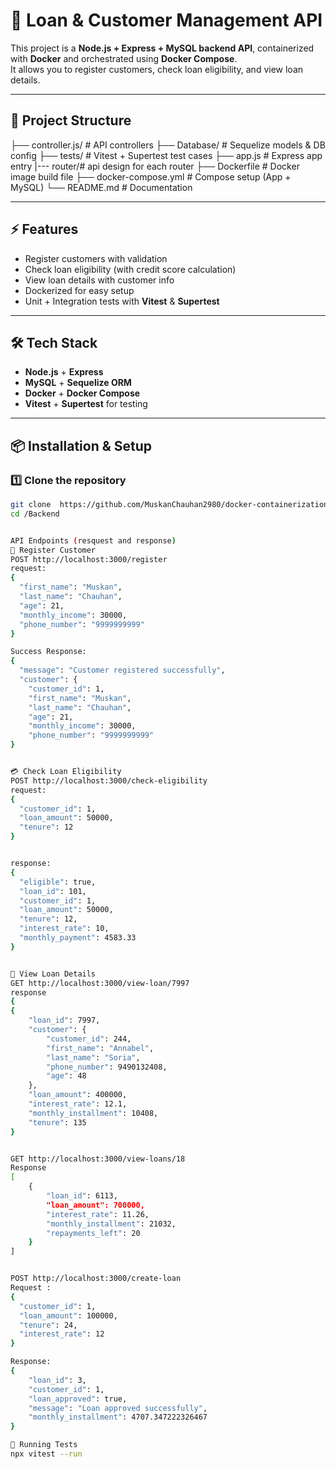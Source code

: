 # 🚀 Loan & Customer Management API

This project is a **Node.js + Express + MySQL backend API**, containerized with **Docker** and orchestrated using **Docker Compose**.  
It allows you to register customers, check loan eligibility, and view loan details.

---

## 📂 Project Structure

├── controller.js/ # API controllers
├── Database/ # Sequelize models & DB config
├── tests/ # Vitest + Supertest test cases
├── app.js # Express app entry
|--- router/# api design for each router
├── Dockerfile # Docker image build file
├── docker-compose.yml # Compose setup (App + MySQL)
└── README.md # Documentation

---

## ⚡ Features

- Register customers with validation
- Check loan eligibility (with credit score calculation)
- View loan details with customer info
- Dockerized for easy setup
- Unit + Integration tests with **Vitest** & **Supertest**

---

## 🛠️ Tech Stack

- **Node.js** + **Express**
- **MySQL** + **Sequelize ORM**
- **Docker** + **Docker Compose**
- **Vitest** + **Supertest** for testing

---

## 📦 Installation & Setup

### 1️⃣ Clone the repository

```bash
git clone  https://github.com/MuskanChauhan2980/docker-containerization-project.git
cd /Backend


API Endpoints (resquest and response)
👤 Register Customer
POST http://localhost:3000/register
request:
{
  "first_name": "Muskan",
  "last_name": "Chauhan",
  "age": 21,
  "monthly_income": 30000,
  "phone_number": "9999999999"
}

Success Response:
{
  "message": "Customer registered successfully",
  "customer": {
    "customer_id": 1,
    "first_name": "Muskan",
    "last_name": "Chauhan",
    "age": 21,
    "monthly_income": 30000,
    "phone_number": "9999999999"
}


💳 Check Loan Eligibility
POST http://localhost:3000/check-eligibility
request:
{
  "customer_id": 1,
  "loan_amount": 50000,
  "tenure": 12
}


response:
{
  "eligible": true,
  "loan_id": 101,
  "customer_id": 1,
  "loan_amount": 50000,
  "tenure": 12,
  "interest_rate": 10,
  "monthly_payment": 4583.33
}


📄 View Loan Details
GET http://localhost:3000/view-loan/7997
response
{
{
    "loan_id": 7997,
    "customer": {
        "customer_id": 244,
        "first_name": "Annabel",
        "last_name": "Soria",
        "phone_number": 9490132408,
        "age": 48
    },
    "loan_amount": 400000,
    "interest_rate": 12.1,
    "monthly_installment": 10408,
    "tenure": 135
}


GET http://localhost:3000/view-loans/18
Response
[
    {
        "loan_id": 6113,
        "loan_amount": 700000,
        "interest_rate": 11.26,
        "monthly_installment": 21032,
        "repayments_left": 20
    }
]


POST http://localhost:3000/create-loan
Request :
{
  "customer_id": 1,
  "loan_amount": 100000,
  "tenure": 24,
  "interest_rate": 12
}

Response:
{
    "loan_id": 3,
    "customer_id": 1,
    "loan_approved": true,
    "message": "Loan approved successfully",
    "monthly_installment": 4707.347222326467
}

🧪 Running Tests
npx vitest --run
